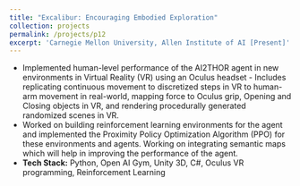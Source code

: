 ```yaml
---
title: "Excalibur: Encouraging Embodied Exploration"
collection: projects
permalink: /projects/p12
excerpt: 'Carnegie Mellon University, Allen Institute of AI [Present]'
---
```


* Implemented human-level performance of the AI2THOR agent in new environments in Virtual Reality (VR) using an Oculus headset - Includes replicating continuous movement to discretized steps in VR to human-arm movement in real-world, mapping force to Oculus grip, Opening and Closing objects in VR, and rendering procedurally generated randomized scenes in VR.
* Worked on building reinforcement learning environments for the agent and implemented the Proximity Policy Optimization Algorithm (PPO) for these environments and agents. Working on integrating semantic maps which will help in improving the performance of the agent.
* <b>Tech Stack:</b> Python, Open AI Gym, Unity 3D, C#, Oculus VR programming, Reinforcement Learning